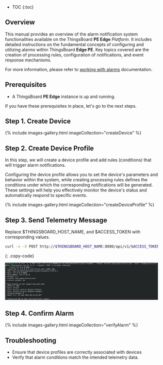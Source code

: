 
* TOC 
{:toc}

## Overview

This manual provides an overview of the alarm notification system functionalities available on the ThingsBoard **PE Edge** *Platform*. It includes detailed instructions on the fundamental concepts of configuring and utilizing alarms within ThingsBoard **Edge PE**. Key topics covered are the creation of processing rules, configuration of notifications, and event response mechanisms.

For more information, please refer to [working with alarms](/docs/pe/user-guide/alarms/#main-concepts) documentation.

## Prerequisites

- A ThingsBoard **PE Edge** instance is up and running.

If you have these prerequisites in place, let's go to the next steps.


## Step 1. Create Device

{% include images-gallery.html imageCollection="createDevice" %}

## Step 2. Create Device Profile

In this step, we will create a device profile and add rules (conditions) that will trigger alarm notifications. 

Configuring the device profile allows you to set the device's parameters and behavior within the system, while creating processing rules defines the conditions under which the corresponding notifications will be generated. These settings will help you effectively monitor the device's status and automatically respond to specific events.

{% include images-gallery.html imageCollection="createDeviceProfile" %}

## Step 3. Send Telemetry Message

Replace $THINGSBOARD_HOST_NAME, and $ACCESS_TOKEN with corresponding values.


```bash
curl -v -X POST http://$THINGSBOARD_HOST_NAME:8080/api/v1/$ACCESS_TOKEN/telemetry --header Content-Type:application/json --data "{temperature:51}"
```
{: .copy-code}

![image](/images/pe/edge/user-guide/alarms/send-telemetry-cli.png)

## Step 4. Confirm Alarm

{% include images-gallery.html imageCollection="verifyAlarm" %}

## Troubleshooting

- Ensure that device profiles are correctly associated with devices
- Verify that alarm conditions match the intended telemetry data.
